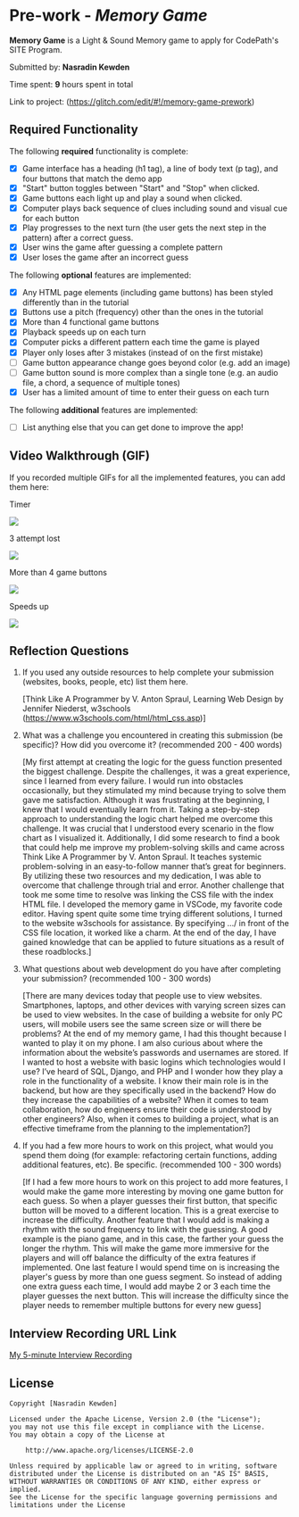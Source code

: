 # Pre-work - *Memory Game*

**Memory Game** is a Light & Sound Memory game to apply for CodePath's SITE Program. 

Submitted by: **Nasradin Kewden**

Time spent: **9** hours spent in total

Link to project: (https://glitch.com/edit/#!/memory-game-prework)

## Required Functionality

The following **required** functionality is complete:

* [x] Game interface has a heading (h1 tag), a line of body text (p tag), and four buttons that match the demo app
* [x] "Start" button toggles between "Start" and "Stop" when clicked. 
* [x] Game buttons each light up and play a sound when clicked. 
* [x] Computer plays back sequence of clues including sound and visual cue for each button
* [x] Play progresses to the next turn (the user gets the next step in the pattern) after a correct guess. 
* [x] User wins the game after guessing a complete pattern
* [x] User loses the game after an incorrect guess

The following **optional** features are implemented:

* [x] Any HTML page elements (including game buttons) has been styled differently than in the tutorial
* [x] Buttons use a pitch (frequency) other than the ones in the tutorial
* [x] More than 4 functional game buttons
* [x] Playback speeds up on each turn
* [x] Computer picks a different pattern each time the game is played
* [x] Player only loses after 3 mistakes (instead of on the first mistake)
* [ ] Game button appearance change goes beyond color (e.g. add an image)
* [ ] Game button sound is more complex than a single tone (e.g. an audio file, a chord, a sequence of multiple tones)
* [x] User has a limited amount of time to enter their guess on each turn

The following **additional** features are implemented:

- [ ] List anything else that you can get done to improve the app!

## Video Walkthrough (GIF)

If you recorded multiple GIFs for all the implemented features, you can add them here:

Timer

![](https://i.imgur.com/nLH2pBE.gif)

3 attempt lost

![](https://i.imgur.com/ziWqL8G.gif)

More than 4 game buttons

![](https://i.imgur.com/SL4FaG7.gif)

Speeds up

![](https://i.imgur.com/f4wfcDf.gif)






## Reflection Questions
1. If you used any outside resources to help complete your submission (websites, books, people, etc) list them here. 

    [Think Like A Programmer by V. Anton Spraul,
    Learning Web Design by Jennifer Niederst,
    w3schools (https://www.w3schools.com/html/html_css.asp)]

2. What was a challenge you encountered in creating this submission (be specific)? How did you overcome it? (recommended 200 - 400 words) 

    [My first attempt at creating the logic for the guess function presented the biggest challenge. Despite the challenges, it was a great experience, since I learned from every failure. I would run into obstacles occasionally, but they stimulated my mind because trying to solve them gave me satisfaction. Although it was frustrating at the beginning, I knew that I would eventually learn from it. Taking a step-by-step approach to understanding the logic chart helped me overcome this challenge. It was crucial that I understood every scenario in the flow chart as I visualized it. Additionally, I did some research to find a book that could help me improve my problem-solving skills and came across Think Like A Programmer by V. Anton Spraul. It teaches systemic problem-solving in an easy-to-follow manner that’s great for beginners. By utilizing these two resources and my dedication, I was able to overcome that challenge through trial and error. Another challenge that took me some time to resolve was linking the CSS file with the index HTML file. I developed the memory game in VSCode, my favorite code editor. Having spent quite some time trying different solutions, I turned to the website w3schools for assistance. By specifying …/ in front of the CSS file location, it worked like a charm. At the end of the day, I have gained knowledge that can be applied to future situations as a result of these roadblocks.]

3. What questions about web development do you have after completing your submission? (recommended 100 - 300 words) 

    [There are many devices today that people use to view websites. Smartphones, laptops, and other devices with varying screen sizes can be used to view websites. In the case of building a website for only PC users, will mobile users see the same screen size or will there be problems? At the end of my memory game, I had this thought because I wanted to play it on my phone. I am also curious about where the information about the website’s passwords and usernames are stored. If I wanted to host a website with basic logins which technologies would I use? I’ve heard of SQL, Django, and PHP and I wonder how they play a role in the functionality of a website. I know their main role is in the backend, but how are they specifically used in the backend? How do they increase the capabilities of a website? When it comes to team collaboration, how do engineers ensure their code is understood by other engineers? Also, when it comes to building a project, what is an effective timeframe from the planning to the implementation?]

4. If you had a few more hours to work on this project, what would you spend them doing (for example: refactoring certain functions, adding additional features, etc). Be specific. (recommended 100 - 300 words) 

    [If I had a few more hours to work on this project to add more features, I would make the game more interesting by moving one game button for each guess. So when a player guesses their first button, that specific button will be moved to a different location. This is a great exercise to increase the difficulty. Another feature that I would add is making a rhythm with the sound frequency to link with the guessing. A good example is the piano game, and in this case, the farther your guess the longer the rhythm. This will make the game more immersive for the players and will off balance the difficulty of the extra features if implemented. One last feature I would spend time on is increasing the player's guess by more than one guess segment. So instead of adding one extra guess each time, I would add maybe 2 or 3 each time the player guesses the next button. This will increase the difficulty since the player needs to remember multiple buttons for every new guess]



## Interview Recording URL Link

[My 5-minute Interview Recording](https://www.youtube.com/watch?v=x7xoHGgZg-k&ab_channel=NasradinKewden)


## License

    Copyright [Nasradin Kewden]

    Licensed under the Apache License, Version 2.0 (the "License");
    you may not use this file except in compliance with the License.
    You may obtain a copy of the License at

        http://www.apache.org/licenses/LICENSE-2.0

    Unless required by applicable law or agreed to in writing, software
    distributed under the License is distributed on an "AS IS" BASIS,
    WITHOUT WARRANTIES OR CONDITIONS OF ANY KIND, either express or implied.
    See the License for the specific language governing permissions and
    limitations under the License